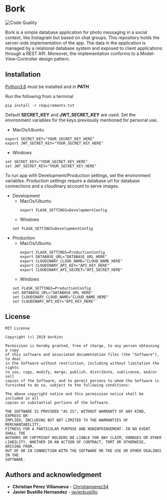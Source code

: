 # Bork

![Code Quality](https://img.shields.io/badge/pylint-8.93%2F10-brightgreen.svg)

Bork is a simple database application for photo messaging in a social context, like Instagram but based on chat groups. This repository holds the server-side implementation of the app. The data in the application is managed by a relational database system and exposed to client applications through a REST API. Moreover, the implementation conforms to a Model-View-Controller design pattern.
 
## Installation
[Python3.6](https://www.python.org/downloads/) must be installed and in **PATH**

Run the following from a terminal
```Shell
pip install -r requirements.txt
```

Default **SECRET_KEY** and **JWT_SECRET_KEY** are used. Set the environment variables for the keys previously mentioned for personal use. 

* MacOs/Ubuntu
``` Shell
export SECRET_KEY="YOUR_SECRET_KEY_HERE"
export JWT_SECRET_KEY="YOUR_SECRET_KEY_HERE"
```
* Windows
```Shell
set SECRET_KEY="YOUR_SECRET_KEY_HERE"
set JWT_SECRET_KEY="YOUR_SECRET_KEY_HERE"
```
To run app with Development/Production settings, set the environment variables. Production settings require a database url for database connections and a cloudinary account to serve images.
* Development
  * MacOs/Ubuntu
    ``` Shell
    export FLASK_SETTINGS=DevelopmentConfig
    ```
   * Windows
    ```Shell
    set FLASK_SETTINGS=DevelopmentConfig
    ```
* Production
  * MacOs/Ubuntu
    ``` Shell
    export FLASK_SETTINGS=ProductionConfig
    export DATABASE_URL="DATABASE URL HERE"
    export CLOUDINARY_CLOUD_NAME="CLOUD_NAME_HERE"
    export CLOUDINARY_API_KEY="API_KEY_HERE"
    export CLOUDINARY_API_SECRET="API_SECRET_HERE"
    ```
   * Windows
    ```Shell
    set FLASK_SETTINGS=ProductionConfig
    set DATABASE_URL="DATABASE URL HERE"
    set CLOUDINARY_CLOUD_NAME="CLOUD_NAME_HERE"
    set CLOUDINARY_API_KEY="API_KEY_HERE"
    
## License
```
MIT License

Copyright (c) 2019 borkinc

Permission is hereby granted, free of charge, to any person obtaining a copy
of this software and associated documentation files (the "Software"), to deal
in the Software without restriction, including without limitation the rights
to use, copy, modify, merge, publish, distribute, sublicense, and/or sell
copies of the Software, and to permit persons to whom the Software is
furnished to do so, subject to the following conditions:

The above copyright notice and this permission notice shall be included in all
copies or substantial portions of the Software.

THE SOFTWARE IS PROVIDED "AS IS", WITHOUT WARRANTY OF ANY KIND, EXPRESS OR
IMPLIED, INCLUDING BUT NOT LIMITED TO THE WARRANTIES OF MERCHANTABILITY,
FITNESS FOR A PARTICULAR PURPOSE AND NONINFRINGEMENT. IN NO EVENT SHALL THE
AUTHORS OR COPYRIGHT HOLDERS BE LIABLE FOR ANY CLAIM, DAMAGES OR OTHER
LIABILITY, WHETHER IN AN ACTION OF CONTRACT, TORT OR OTHERWISE, ARISING FROM,
OUT OF OR IN CONNECTION WITH THE SOFTWARE OR THE USE OR OTHER DEALINGS IN THE
SOFTWARE.
```

## Authors and acknowledgment
* **Christian Pérez Villanueva** - [Christianperez34](https://github.com/ChristianPerez34)
* **Javier Bustillo Hernandez** - [javierbustillo](https://github.com/javierbustillo)